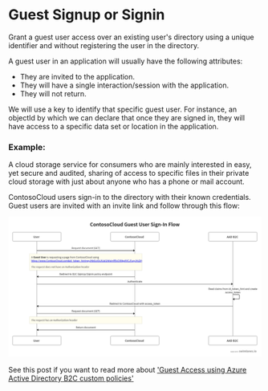 # Guest Signup or Signin

Grant a guest user access over an existing user's directory using a unique identifier and without registering the user in the directory.

A guest user in an application will usually have the following attributes:
* They are invited to the application.
* They will have a single interaction/session with the application.
* They will not return.

We will use a key to identify that specific guest user. 
For instance, an objectId by which we can declare that once they are signed in, they will have access to a specific data set or location in the application. 

### Example:

A cloud storage service for consumers who are mainly interested in easy, yet secure and audited, sharing of access to specific files in their private cloud storage 
with just about anyone who has a phone or mail account.

ContosoCloud users sign-in to the directory with their known credentials.
Guest users are invited with an invite link and follow through this flow:

![A diagram of the Contoso Cloud guest user sign-in flow using the invite model.](./media/invite_flow.png)

See this post if you want to read more about [ 'Guest Access using Azure Active Directory B2C custom policies'](https://medium.com/microsoftazure/guest-access-using-azure-active-directory-b2c-custom-policies-1c9ed904477?source=rss----8bec1183ada9--azure)